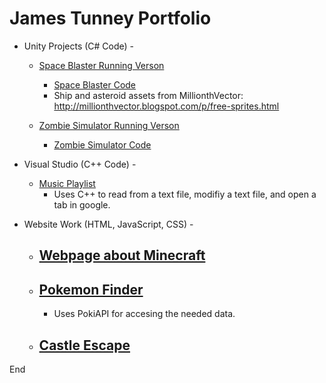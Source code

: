 # James Tunney Portfolio

- Unity Projects (C# Code) - 
  - [Space Blaster Running Verson](https://igme-202-2221.github.io/project-1-JamesTunney/)
    - [Space Blaster Code](https://github.com/JamesTunney/Portfolio/tree/main/Unity-Project-(SpaceBlaster)-Code)
    - Ship and asteroid assets from MillionthVector: http://millionthvector.blogspot.com/p/free-sprites.html
 
  - [Zombie Simulator Running Verson](https://igme-202-2221.github.io/project-2-JamesTunney/)
    - [Zombie Simulator Code](https://github.com/JamesTunney/Portfolio/tree/main/Unity-Project-(ZombieSimulation)-Code)
    
- Visual Studio (C++ Code) -
  - [Music Playlist](https://github.com/JamesTunney/Portfolio/tree/main/MusicPlayer-(C%2B%2B)-VisualStudio)
    - Uses C++ to read from a text file, modifiy a text file, and open a tab in google. 

- Website Work (HTML, JavaScript, CSS) -
  - [Webpage about Minecraft](https://people.rit.edu/jnt6801/235/project1/#mainBody)
    - 
  - [Pokemon Finder](https://people.rit.edu/jnt6801/235/Project-Pokemon/pokemon-finder.html)
    - 
    -  Uses PokiAPI for accesing the needed data. 
  - [Castle Escape](https://people.rit.edu/jnt6801/235/Project-3/game.html)
    -  
End
